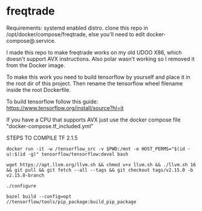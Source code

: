 # freqtrade
Requirements:
    systemd enabled distro.
    clone this repo in /opt/docker/compose/freqtrade, else you'll need to edit docker-compose@.service.


I made this repo to make freqtrade works on my old UDOO X86, which doesn't support AVX instructions.
Also polar wasn't working so I removed it from the Docker image.

To make this work you need to build tensorflow by yourself and place it in the root dir of this project.
Then rename the tensorflow wheel filename inside the root Dockerfile.

To build tensorflow follow this guide: https://www.tensorflow.org/install/source?hl=it




If you have a CPU that supports AVX just use the docker compose file "docker-compose.tf_included.yml"



STEPS TO COMPILE TF 2.1.5

    docker run -it -w /tensorflow_src -v $PWD:/mnt -e HOST_PERMS="$(id -u):$(id -g)" tensorflow/tensorflow:devel bash
    
    wget https://apt.llvm.org/llvm.sh && chmod u+x llvm.sh && ./llvm.sh 16 && git pull && git fetch --all --tags && git checkout tags/v2.15.0 -b v2.15.0-branch
    
    ./configure
    
    bazel build --config=opt //tensorflow/tools/pip_package:build_pip_package
